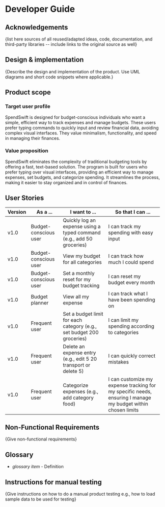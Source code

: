 # Developer Guide

## Acknowledgements

{list here sources of all reused/adapted ideas, code, documentation, and third-party libraries -- include links to the original source as well}

## Design & implementation

{Describe the design and implementation of the product. Use UML diagrams and short code snippets where applicable.}


## Product scope
### Target user profile

SpendSwift is designed for budget-conscious individuals who want a simple, efficient way to track expenses and manage budgets. These users prefer typing commands to quickly input and review financial data, avoiding complex visual interfaces. They value minimalism, functionality, and speed in managing their finances.

### Value proposition

SpendSwift eliminates the complexity of traditional budgeting tools by offering a fast, text-based solution. The program is built for users who prefer typing over visual interfaces, providing an efficient way to manage expenses, set budgets, and categorize spending. It streamlines the process, making it easier to stay organized and in control of finances.

## User Stories

|Version| As a ... | I want to ... | So that I can ...|
|--------|----------|---------------|------------------|
|v1.0|Budget-conscious user|Quickly log an expense using a typed command (e.g., add 50 groceries)|I can track my spending with easy input|
|v1.0|Budget-conscious user|View my budget for all categories|I can track how much I could spend|
|v1.0|Budget-conscious user|Set a monthly reset for my budget tracking|I can reset my budget every month|
|v1.0|Budget planner|View all my expense|I can track what I have been spending on|
|v1.0|Frequent user|Set a budget limit for each category (e.g., set budget 200 groceries)|I can limit my spending according to categories|
|v1.0|Frequent user|Delete an expense entry (e.g., edit 5 20 transport or delete 5)|I can quickly correct mistakes|
|v1.0|Frequent user|Categorize expenses (e.g., add category food)|I can customize my expense tracking for my specific needs, ensuring I manage my budget within chosen limits|

## Non-Functional Requirements

{Give non-functional requirements}

## Glossary

* *glossary item* - Definition

## Instructions for manual testing

{Give instructions on how to do a manual product testing e.g., how to load sample data to be used for testing}
